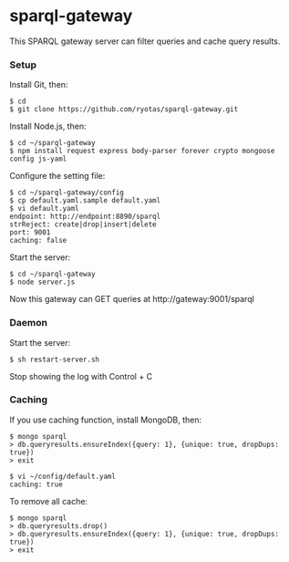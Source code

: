 # sparql-gateway

This SPARQL gateway server can filter queries and cache query results.

### Setup

Install Git, then:

    $ cd
    $ git clone https://github.com/ryotas/sparql-gateway.git

Install Node.js, then:

    $ cd ~/sparql-gateway
    $ npm install request express body-parser forever crypto mongoose config js-yaml

Configure the setting file:

    $ cd ~/sparql-gateway/config
    $ cp default.yaml.sample default.yaml
    $ vi default.yaml
    endpoint: http://endpoint:8890/sparql
    strReject: create|drop|insert|delete
    port: 9001
    caching: false

Start the server:

    $ cd ~/sparql-gateway
    $ node server.js

Now this gateway can GET queries at http://gateway:9001/sparql

### Daemon

Start the server:

    $ sh restart-server.sh

Stop showing the log with Control + C

### Caching

If you use caching function, install MongoDB, then:

    $ mongo sparql
    > db.queryresults.ensureIndex({query: 1}, {unique: true, dropDups: true})
    > exit
    
    $ vi ~/config/default.yaml
    caching: true

To remove all cache:

    $ mongo sparql
    > db.queryresults.drop()
    > db.queryresults.ensureIndex({query: 1}, {unique: true, dropDups: true})
    > exit
